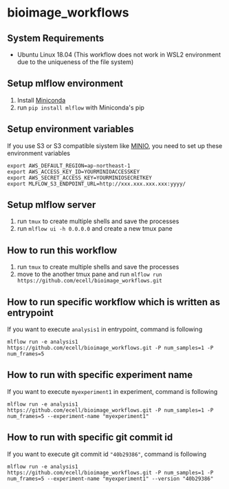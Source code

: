 # bioimage_workflows

## System Requirements

- Ubuntu Linux 18.04 (This workflow does not work in WSL2 environment due to the uniqueness of the file system)

## Setup mlflow environment

1. Install [Miniconda](https://docs.conda.io/en/latest/miniconda.html)
1. run `pip install mlflow` with Miniconda's pip

## Setup environment variables

If you use S3 or S3 compatible siystem like [MINIO](https://min.io/),
 you need to set up these environment variables

```
export AWS_DEFAULT_REGION=ap-northeast-1
export AWS_ACCESS_KEY_ID=YOURMINIOACCESSKEY
export AWS_SECRET_ACCESS_KEY=YOURMINIOSECRETKEY
export MLFLOW_S3_ENDPOINT_URL=http://xxx.xxx.xxx.xxx:yyyy/
```

## Setup mlflow server

1. run `tmux` to create multiple shells and save the processes
1. run `mlflow ui -h 0.0.0.0` and create a new tmux pane

## How to run this workflow

1. run `tmux` to create multiple shells and save the processes
1. move to the another tmux pane and run `mlflow run https://github.com/ecell/bioimage_workflows.git`

## How to run specific workflow which is written as entrypoint

If you want to execute `analysis1` in entrypoint, command is following

`mlflow run -e analysis1 https://github.com/ecell/bioimage_workflows.git -P num_samples=1 -P num_frames=5`

## How to run with specific experiment name

If you want to execute `myexperiment1` in experiment, command is following

`mlflow run -e analysis1 https://github.com/ecell/bioimage_workflows.git -P num_samples=1 -P num_frames=5 --experiment-name "myexperiment1"`

## How to run with specific git commit id

If you want to execute git commit id `"40b29386"`, command is following

`mlflow run -e analysis1 https://github.com/ecell/bioimage_workflows.git -P num_samples=1 -P num_frames=5 --experiment-name "myexperiment1" --version "40b29386"`
